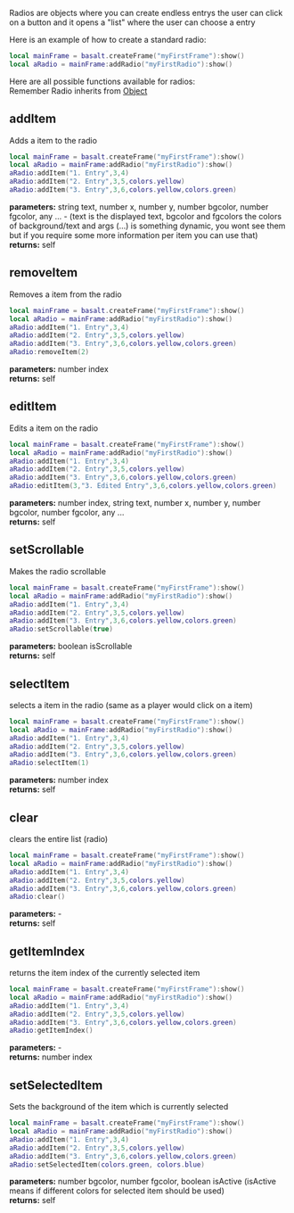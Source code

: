 Radios are objects where you can create endless entrys the user can click on a button and it opens a "list" where the user can choose a entry

Here is an example of how to create a standard radio:

````lua
local mainFrame = basalt.createFrame("myFirstFrame"):show()
local aRadio = mainFrame:addRadio("myFirstRadio"):show()
````

Here are all possible functions available for radios: <br>
Remember Radio inherits from [Object](objects/Object.md)

## addItem
Adds a item to the radio

````lua
local mainFrame = basalt.createFrame("myFirstFrame"):show()
local aRadio = mainFrame:addRadio("myFirstRadio"):show()
aRadio:addItem("1. Entry",3,4)
aRadio:addItem("2. Entry",3,5,colors.yellow)
aRadio:addItem("3. Entry",3,6,colors.yellow,colors.green)
````
**parameters:** string text, number x, number y, number bgcolor, number fgcolor, any ... - (text is the displayed text, bgcolor and fgcolors the colors of background/text and args (...) is something dynamic, you wont see them but if you require some more information per item you can use that)<br>
**returns:** self<br>

## removeItem
Removes a item from the radio

````lua
local mainFrame = basalt.createFrame("myFirstFrame"):show()
local aRadio = mainFrame:addRadio("myFirstRadio"):show()
aRadio:addItem("1. Entry",3,4)
aRadio:addItem("2. Entry",3,5,colors.yellow)
aRadio:addItem("3. Entry",3,6,colors.yellow,colors.green)
aRadio:removeItem(2)
````
**parameters:** number index<br>
**returns:** self<br>

## editItem
Edits a item on the radio

````lua
local mainFrame = basalt.createFrame("myFirstFrame"):show()
local aRadio = mainFrame:addRadio("myFirstRadio"):show()
aRadio:addItem("1. Entry",3,4)
aRadio:addItem("2. Entry",3,5,colors.yellow)
aRadio:addItem("3. Entry",3,6,colors.yellow,colors.green)
aRadio:editItem(3,"3. Edited Entry",3,6,colors.yellow,colors.green)
````
**parameters:** number index, string text, number x, number y, number bgcolor, number fgcolor, any ...<br>
**returns:** self<br>

## setScrollable
Makes the radio scrollable

````lua
local mainFrame = basalt.createFrame("myFirstFrame"):show()
local aRadio = mainFrame:addRadio("myFirstRadio"):show()
aRadio:addItem("1. Entry",3,4)
aRadio:addItem("2. Entry",3,5,colors.yellow)
aRadio:addItem("3. Entry",3,6,colors.yellow,colors.green)
aRadio:setScrollable(true)
````
**parameters:** boolean isScrollable<br>
**returns:** self<br>

## selectItem
selects a item in the radio (same as a player would click on a item)

````lua
local mainFrame = basalt.createFrame("myFirstFrame"):show()
local aRadio = mainFrame:addRadio("myFirstRadio"):show()
aRadio:addItem("1. Entry",3,4)
aRadio:addItem("2. Entry",3,5,colors.yellow)
aRadio:addItem("3. Entry",3,6,colors.yellow,colors.green)
aRadio:selectItem(1)
````
**parameters:** number index<br>
**returns:** self<br>

## clear
clears the entire list (radio)

````lua
local mainFrame = basalt.createFrame("myFirstFrame"):show()
local aRadio = mainFrame:addRadio("myFirstRadio"):show()
aRadio:addItem("1. Entry",3,4)
aRadio:addItem("2. Entry",3,5,colors.yellow)
aRadio:addItem("3. Entry",3,6,colors.yellow,colors.green)
aRadio:clear()
````
**parameters:** -<br>
**returns:** self<br>

## getItemIndex
returns the item index of the currently selected item

````lua
local mainFrame = basalt.createFrame("myFirstFrame"):show()
local aRadio = mainFrame:addRadio("myFirstRadio"):show()
aRadio:addItem("1. Entry",3,4)
aRadio:addItem("2. Entry",3,5,colors.yellow)
aRadio:addItem("3. Entry",3,6,colors.yellow,colors.green)
aRadio:getItemIndex()
````
**parameters:** -<br>
**returns:** number index<br>

## setSelectedItem
Sets the background of the item which is currently selected

````lua
local mainFrame = basalt.createFrame("myFirstFrame"):show()
local aRadio = mainFrame:addRadio("myFirstRadio"):show()
aRadio:addItem("1. Entry",3,4)
aRadio:addItem("2. Entry",3,5,colors.yellow)
aRadio:addItem("3. Entry",3,6,colors.yellow,colors.green)
aRadio:setSelectedItem(colors.green, colors.blue)
````
**parameters:** number bgcolor, number fgcolor, boolean isActive (isActive means if different colors for selected item should be used)<br>
**returns:** self<br>